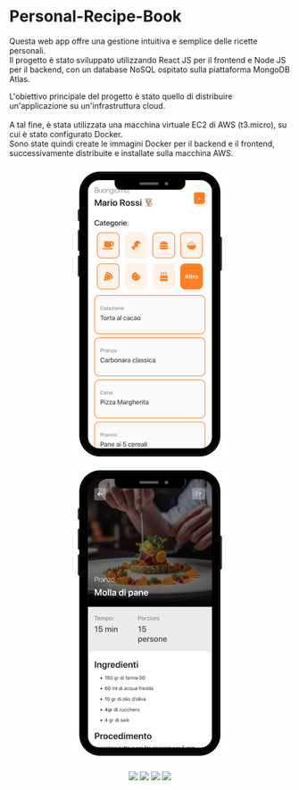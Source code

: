 # Personal-Recipe-Book
Questa web app offre una gestione intuitiva e semplice delle ricette personali. <br/>
Il progetto è stato sviluppato utilizzando React JS per il frontend e Node JS per il backend, con un database NoSQL ospitato sulla piattaforma MongoDB Atlas.

L'obiettivo principale del progetto è stato quello di distribuire un'applicazione su un'infrastruttura cloud. <br/><br/>
A tal fine, è stata utilizzata una macchina virtuale EC2 di AWS (t3.micro), su cui è stato configurato Docker. <br/>
Sono state quindi create le immagini Docker per il backend e il frontend, successivamente distribuite e installate sulla macchina AWS.

<p align="center">
     <img width="300" src="https://github.com/alessaless/Personal_Recipes_Book/blob/master/front1.png?raw=true">

  <img width="300" src="https://github.com/alessaless/Personal_Recipes_Book/blob/master/front2.png?raw=true">
  
</p>

<p align="center">
  <img width="50" src="https://cdn.freebiesupply.com/logos/large/2x/aws-logo-logo-png-transparent.png">
  <img width="50" src="https://static-00.iconduck.com/assets.00/react-original-wordmark-icon-840x1024-vhmauxp6.png">
  <img width="50" src="https://upload.wikimedia.org/wikipedia/commons/thumb/7/7e/Node.js_logo_2015.svg/2560px-Node.js_logo_2015.svg.png">
  <img width="50" src="https://cdn.icon-icons.com/icons2/2415/PNG/512/mongodb_original_wordmark_logo_icon_146425.png">
</p>
